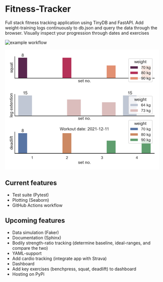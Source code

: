 # Fitness-Tracker

Full stack fitness tracking application using TinyDB and FastAPI.
Add weight-training logs continuously to db.json and query the data through the browser.
Visually inspect your progression through dates and exercises

![example workflow](https://github.com/TheNewThinkTank/Fitness-Tracker/actions/workflows/fitness-tracker-wf/badge.svg)

![alt](img/workout_2021-12-11.png)

## Current features

- Test suite (Pytest)
- Plotting (Seaborn)
- GitHub Actions workflow

## Upcoming features

- Data simulation (Faker)
- Documentation (Sphinx)
- Bodily strength-ratio tracking (determine baseline, ideal-ranges, and compare the two)
- YAML-support
- Add cardio tracking (integrate app with Strava)
- Dashboard
- Add key exercises (benchpress, squat, deadlift) to dashboard
- Hosting on PyPi
